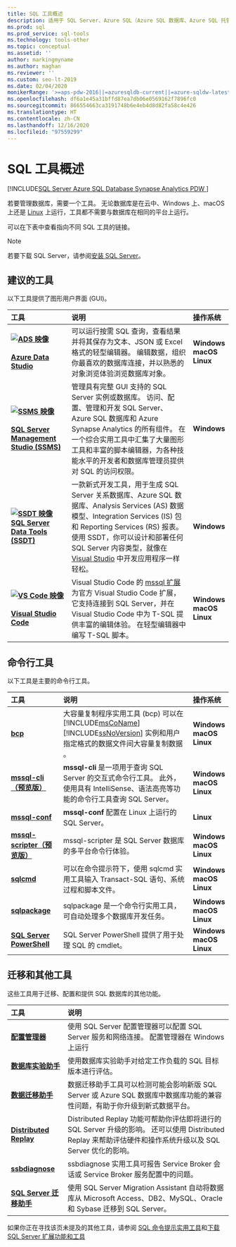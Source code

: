 ```yaml
---
title: SQL 工具概述
description: 适用于 SQL Server、Azure SQL（Azure SQL 数据库、Azure SQL 托管实例、SQL 虚拟机）和 Azure Synapse Analytics 的 SQL 查询和管理工具。
ms.prod: sql
ms.prod_service: sql-tools
ms.technology: tools-other
ms.topic: conceptual
ms.assetid: ''
author: markingmyname
ms.author: maghan
ms.reviewer: ''
ms.custom: seo-lt-2019
ms.date: 02/04/2020
monikerRange: '>=aps-pdw-2016||=azuresqldb-current||=azure-sqldw-latest||>=sql-server-2016||>=sql-server-linux-2017'
ms.openlocfilehash: df6a1e45a31bffd87ea7db06e0569162f7896fc0
ms.sourcegitcommit: 866554663ca3191748b6e4eb4d8d82fa58c4e426
ms.translationtype: HT
ms.contentlocale: zh-CN
ms.lasthandoff: 12/16/2020
ms.locfileid: "97559299"
---
```

# <a name="sql-tools-overview"></a>SQL 工具概述

[!INCLUDE[SQL Server Azure SQL Database Synapse Analytics PDW ](../includes/applies-to-version/sql-asdb-asdbmi-asa-pdw.md)]

若要管理数据库，需要一个工具。 无论数据库是在云中、Windows 上、macOS 上还是 [Linux](../linux/sql-server-linux-overview.md) 上运行，工具都不需要与数据库在相同的平台上运行。

可以在下表中查看指向不同 SQL 工具的链接。

> [!Note]
> 若要下载 SQL Server，请参阅[安装 SQL Server](../database-engine/install-windows/install-sql-server.md)。

## <a name="recommended-tools"></a>建议的工具

以下工具提供了图形用户界面 (GUI)。

| 工具 | 说明 | 操作系统 |
|:--|:--|:--|
| [ **![ADS 映像](../tools/media/overview-sql-tools/azure-data-studio.svg)</br></br>Azure Data Studio**](../azure-data-studio/download.md) | 可以运行按需 SQL 查询，查看结果并将其保存为文本、JSON 或 Excel 格式的轻型编辑器。 编辑数据，组织你最喜欢的数据库连接，并以熟悉的对象浏览体验浏览数据库对象。 | **Windows</br>macOS</br>Linux** |
| [ **![SSMS 映像](../tools/media/overview-sql-tools/ssms.svg)</br></br>SQL Server Management Studio (SSMS)**](../ssms/download-sql-server-management-studio-ssms.md) | 管理具有完整 GUI 支持的 SQL Server 实例或数据库。 访问、配置、管理和开发 SQL Server、Azure SQL 数据库和 Azure Synapse Analytics 的所有组件。 在一个综合实用工具中汇集了大量图形工具和丰富的脚本编辑器，为各种技能水平的开发者和数据库管理员提供对 SQL 的访问权限。 | **Windows** |
| [ **![SSDT 映像](../tools/media/overview-sql-tools/ssdt.svg)</br>SQL Server Data Tools (SSDT)**](../ssdt/download-sql-server-data-tools-ssdt.md) | 一款新式开发工具，用于生成 SQL Server 关系数据库、Azure SQL 数据库、Analysis Services (AS) 数据模型、Integration Services (IS) 包和 Reporting Services (RS) 报表。 使用 SSDT，你可以设计和部署任何 SQL Server 内容类型，就像在 [Visual Studio](https://visualstudio.microsoft.com/downloads/) 中开发应用程序一样轻松。 | **Windows** |
| [ **![VS Code 映像](../tools/media/overview-sql-tools/visual-studio-code.svg)</br></br>Visual Studio Code**](https://code.visualstudio.com/) | Visual Studio Code 的 [mssql 扩展](https://marketplace.visualstudio.com/items?itemName=ms-mssql.mssql) 为官方 Visual Studio Code 扩展，它支持连接到 SQL Server，并在 Visual Studio Code 中为 T-SQL 提供丰富的编辑体验。 在轻型编辑器中编写 T-SQL 脚本。 | **Windows</br>macOS</br>Linux** |

## <a name="command-line-tools"></a>命令行工具

以下工具是主要的命令行工具。

| 工具 | 说明 | 操作系统 |
|:--|:--|:--|
|[**bcp**](bcp-utility.md)|大容量复制程序实用工具 (bcp) 可以在 [!INCLUDE[msCoName](../includes/msconame-md.md)] [!INCLUDE[ssNoVersion](../includes/ssnoversion-md.md)] 实例和用户指定格式的数据文件间大容量复制数据     。| **Windows</br>macOS</br>Linux** |
|[**mssql-cli（预览版）**](mssql-cli.md)|**mssql-cli** 是一项用于查询 SQL Server 的交互式命令行工具。 此外，使用具有 IntelliSense、语法高亮等功能的命令行工具查询 SQL Server。 | **Windows</br>macOS</br>Linux** |
|[**mssql-conf**](../linux/sql-server-linux-configure-mssql-conf.md) | **mssql-conf** 配置在 Linux 上运行的 SQL Server。 | **Linux** |
|[**mssql-scripter（预览版）**](https://github.com/Microsoft/mssql-scripter) | mssql-scripter  是 SQL Server 数据库的多平台命令行体验。 | **Windows</br>macOS</br>Linux** |
| [**sqlcmd**](sqlcmd-utility.md) |可以在命令提示符下，使用 sqlcmd  实用工具输入 Transact-SQL 语句、系统过程和脚本文件。 | **Windows</br>macOS</br>Linux** |
| [**sqlpackage**](sqlpackage/sqlpackage.md) |sqlpackage  是一个命令行实用工具，可自动处理多个数据库开发任务。 |**Windows</br>macOS</br>Linux** |
|[**SQL Server PowerShell**](../powershell/sql-server-powershell.md)| SQL Server PowerShell  提供了用于处理 SQL 的 cmdlet。 | **Windows</br>macOS</br>Linux** |

## <a name="migration-and-other-tools"></a>迁移和其他工具

这些工具用于迁移、配置和提供 SQL 数据库的其他功能。

| 工具 | 说明 |
|:--|:--|
| **[配置管理器](../tools/configuration-manager/sql-server-configuration-manager-help.md)** | 使用 SQL Server 配置管理器可以配置 SQL Server 服务和网络连接。 配置管理器在 Windows 上运行|
| **[数据库实验助手](../dea/database-experimentation-assistant-overview.md)** | 使用数据库实验助手对给定工作负载的 SQL 目标版本进行评估。 |
| **[数据迁移助手](../dma/dma-overview.md)** | 数据迁移助手工具可以检测可能会影响新版 SQL Server 或 Azure SQL 数据库中数据库功能的兼容性问题，有助于你升级到新式数据平台。 |
| **[Distributed Replay](../tools/distributed-replay/install-distributed-replay-overview.md)** | Distributed Replay 功能可帮助你评估即将进行的 SQL Server 升级的影响。 还可以使用 Distributed Replay 来帮助评估硬件和操作系统升级以及 SQL Server 优化的影响。 |
| **[ssbdiagnose](../tools/ssbdiagnose/ssbdiagnose-utility-service-broker.md)** | ssbdiagnose 实用工具可报告 Service Broker 会话或 Service Broker 服务配置中的问题。 |
| **[SQL Server 迁移助手](../ssma/sql-server-migration-assistant.md)** | 使用 SQL Server Migration Assistant 自动将数据库从 Microsoft Access、DB2、MySQL、Oracle 和 Sybase 迁移到 SQL Server。|

如果你正在寻找该页未提及的其他工具，请参阅 [SQL 命令提示实用工具](command-prompt-utility-reference-database-engine.md)和[下载 SQL Server 扩展功能和工具](download-sql-feature-packs.md)
